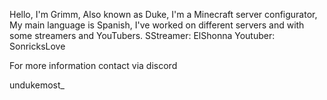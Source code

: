 Hello, I'm Grimm, Also known as Duke, I'm a Minecraft server configurator, My main language is Spanish, I've worked on different servers and with some streamers and YouTubers.
SStreamer: ElShonna
Youtuber:
SonricksLove

For more information contact via discord

undukemost_
